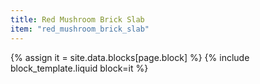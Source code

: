 ```yaml
---
title: Red Mushroom Brick Slab
item: "red_mushroom_brick_slab"
---
```


{% assign it = site.data.blocks[page.block] %}
{% include block_template.liquid block=it %}

